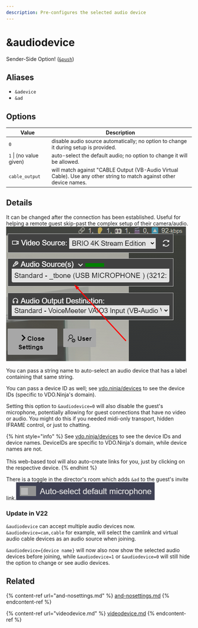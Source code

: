 ```yaml
---
description: Pre-configures the selected audio device
---
```


# \&audiodevice

Sender-Side Option! ([`&push`](push.md))

## Aliases

* `&adevice`
* `&ad`

## Options

| Value                   | Description                                                                                                          |
| ----------------------- | -------------------------------------------------------------------------------------------------------------------- |
| `0`                     | disable audio source automatically; no option to change it during setup is provided.                                 |
| `1` \| (no value given) | auto-select the default audio; no option to change it will be allowed.                                               |
| `cable_output`          | will match against "CABLE Output (VB-Audio Virtual Cable). Use any other string to match against other device names. |

## Details

It can be changed after the connection has been established. Useful for helping a remote guest skip-past the complex setup of their camera/audio.\
![](<../.gitbook/assets/image (138).png>)

You can pass a string name to auto-select an audio device that has a label containing that same string.

You can pass a device ID as well; see [vdo.ninja/devices](https://vdo.ninja/devices) to see the device IDs (specific to VDO.Ninja's domain).

Setting this option to `&audiodevice=0` will also disable the guest's microphone, potentially allowing for guest connections that have no video or audio. You might do this if you needed midi-only transport, hidden IFRAME control, or just to chatting.

{% hint style="info" %}
See [vdo.ninja/devices](https://vdo.ninja/devices) to see the device IDs and device names. DeviceIDs are specific to VDO.Ninja's domain, while device names are not. \
\
This web-based tool will also auto-create links for you, just by clicking on the respective device.
{% endhint %}

There is a toggle in the director's room which adds `&ad` to the guest's invite link.![](<../.gitbook/assets/image (95) (2).png>)

### Update in V22

`&audiodevice` can accept multiple audio devices now. `&audiodevice=cam,cable` for example, will select the camlink and virtual audio cable devices as an audio source when joining.

`&audiodevice={device name}` will now also now show the selected audio devices before joining, while `&audiodevice=1` or `&audiodevice=0` will still hide the option to change or see audio devices.

## Related

{% content-ref url="and-nosettings.md" %}
[and-nosettings.md](and-nosettings.md)
{% endcontent-ref %}

{% content-ref url="videodevice.md" %}
[videodevice.md](videodevice.md)
{% endcontent-ref %}
